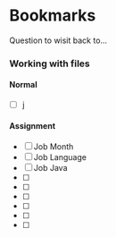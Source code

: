 # Bookmarks
Question to wisit back to...

### Working with files

#### Normal
- [ ] j
  
#### Assignment
- [ ] Job Month
- [ ] Job Language
- [ ] Job Java
- [ ] 
- [ ] 
- [ ] 
- [ ] 
- [ ] 
- [ ] 
